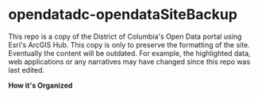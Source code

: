 # opendatadc-opendataSiteBackup
This repo is a copy of the District of Columbia's Open Data portal using Esri's ArcGIS Hub. This copy is only to preserve the formatting of the site. Eventually the content will be outdated. For example, the highlighted data, web applications or any narratives may have changed since this repo was last edited. 

<b>How it's Organized</b>
